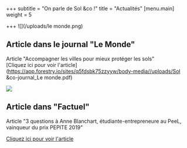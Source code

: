 +++
subtitle = "On parle de Sol &co !"
title = "Actualités"
[menu.main]
weight = 5

+++
![](/uploads/le monde.png)

## Article dans le journal "Le Monde"

Article "Accompagner les villes pour mieux protéger les sols"  
[Cliquez ici pour voir l'article](https://app.forestry.io/sites/q5fdsbk75zzyyw/body-media//uploads/Sol &co-journal_Le monde.pdf)

![](/uploads/factuel.png)

## Article dans "Factuel"

Article "3 questions à Anne Blanchart, étudiante-entrepreneure au PeeL, vainqueur du prix PEPITE 2019"

[Cliquez ici pour voir l'article](https://factuel.univ-lorraine.fr/node/12448)